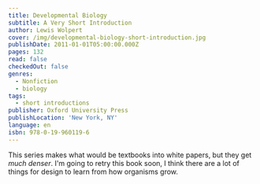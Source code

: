 ```yaml
---
title: Developmental Biology
subtitle: A Very Short Introduction
author: Lewis Wolpert
cover: /img/developmental-biology-short-introduction.jpg
publishDate: 2011-01-01T05:00:00.000Z
pages: 132
read: false
checkedOut: false
genres:
  - Nonfiction
  - biology
tags:
  - short introductions
publisher: Oxford University Press
publishLocation: 'New York, NY'
language: en
isbn: 978-0-19-960119-6
---
```

This series makes what would be textbooks into white papers, but they get *much denser*. I'm going to retry this book soon, I think there are a lot of things for design to learn from how organisms grow.